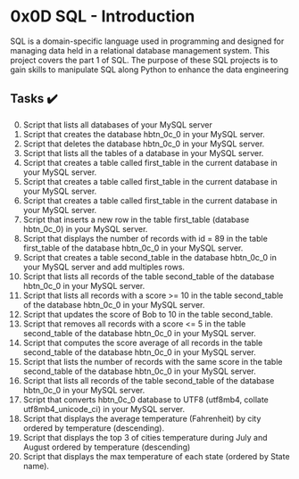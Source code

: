 # 0x0D SQL - Introduction
SQL is a domain-specific language used in programming and designed for managing
data held in a relational database management system.
This project covers the part 1 of SQL. The purpose of these SQL projects is to
gain skills to manipulate SQL along Python to enhance the data engineering

## Tasks :heavy_check_mark:

0. Script that lists all databases of your MySQL server
1. Script that creates the database hbtn_0c_0 in your MySQL server.
2. Script that deletes the database hbtn_0c_0 in your MySQL server.
3. Script that lists all the tables of a database in your MySQL server.
4. Script that creates a table called first_table in the current database in your MySQL server.
5. Script that creates a table called first_table in the current database in your MySQL server.
6. Script that creates a table called first_table in the current database in your MySQL server.
7. Script that inserts a new row in the table first_table (database hbtn_0c_0) in your MySQL server.
8. Script that displays the number of records with id = 89 in the table first_table of the database hbtn_0c_0 in your MySQL server.
9. Script that creates a table second_table in the database hbtn_0c_0 in your MySQL server and add multiples rows.
10. Script that lists all records of the table second_table of the database hbtn_0c_0 in your MySQL server.
11. Script that lists all records with a score >= 10 in the table second_table of the database hbtn_0c_0 in your MySQL server.
12. Script that updates the score of Bob to 10 in the table second_table.
13. Script that removes all records with a score <= 5 in the table second_table of the database hbtn_0c_0 in your MySQL server.
14. Script that computes the score average of all records in the table second_table of the database hbtn_0c_0 in your MySQL server. 
15. Script that lists the number of records with the same score in the table second_table of the database hbtn_0c_0 in your MySQL server. 
16. Script that lists all records of the table second_table of the database hbtn_0c_0 in your MySQL server.
17. Script that converts hbtn_0c_0 database to UTF8 (utf8mb4, collate utf8mb4_unicode_ci) in your MySQL server.
18. Script that displays the average temperature (Fahrenheit) by city ordered by temperature (descending).
19. Script that displays the top 3 of cities temperature during July and August ordered by temperature (descending)
20. Script that displays the max temperature of each state (ordered by State name).